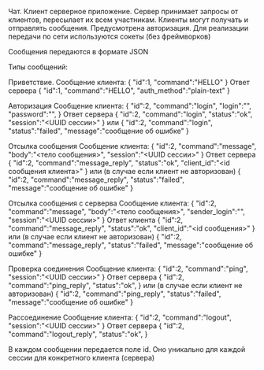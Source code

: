 Чат. Клиент серверное приложение. Сервер принимает запросы от клиентов, пересылает их всем участникам. Клиенты могут получать и отправлять сообщения. Предусмотрена авторизация. Для реализации передачи по сети используются сокеты (без фреймворков)

Сообщения передаются в формате JSON

Типы сообщений:

Приветствие. 
Сообщение клиента:
{
    "id":1,
  "command":"HELLO"
}
Ответ сервера
{
    "id":1,
  "command":"HELLO",
  "auth_method":"plain-text"
}

Авторизация
Сообщение клиента:
{
    "id":2,
  "command":"login",
  "login":"<login>",
  "password":"<password>",
}
Ответ сервера
{
    "id":2,
  "command":"login",
  "status":"ok",
    "session":"<UUID сессии>"
}
или
{
    "id":2,
  "command":"login",
  "status":"failed",
    "message":"сообщение об ошибке"
}

Отсылка сообщения
Сообщение клиента:
{
    "id":2,
  "command":"message",
  "body":"<тело сообщения>",
  "session":"<UUID сессии>"
}
Ответ сервера
{
    "id":2,
  "command":"message_reply",
  "status":"ok",
  "client_id":"<id сообщения клиента>"
}
или (в случае если клиент не авторизован)
{
    "id":2,
  "command":"message_reply",
  "status":"failed",
    "message":"сообщение об ошибке"
}

Отсылка сообщения с серверва
Сообщение клиента:
{
    "id":2,
  "command":"message",
  "body":"<тело сообщения>",
  "sender_login":"<login>",
  "session":"<UUID сессии>"
}
Ответ клиента
{
    "id":2,
  "command":"message_reply",
  "status":"ok",
  "client_id":"<id сообщения>"
}
или (в случае если клиент не авторизован)
{
    "id":2,
  "command":"message_reply",
  "status":"failed",
    "message":"сообщение об ошибке"
}

Проверка соединения
Сообщение клиента:
{
    "id":2,
  "command":"ping",
  "session":"<UUID сессии>"
}
Ответ сервера
{
    "id":2,
  "command":"ping_reply",
  "status":"ok",
}
или (в случае если клиент не авторизован)
{
    "id":2,
  "command":"ping_reply",
  "status":"failed",
    "message":"сообщение об ошибке"
}

Рассоединение
Сообщение клиента:
{
    "id":2,
  "command":"logout",
  "session":"<UUID сессии>"
}
Ответ сервера
{
    "id":2,
  "command":"logout_reply",
  "status":"ok",
}

В каждом сообщении передается поле id. Оно уникально для каждой сессии для конкретного клиента (сервера)